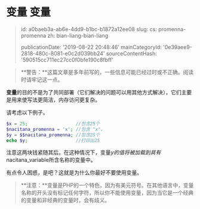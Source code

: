 变量 变量
=====

> id: a0baeb3a-ab6e-4dd9-b1bc-b1872a12ee08
> slug:
> 	cs: promenna-promenna
> 	zh: bian-liang-bian-liang
> 
> publicationDate: '2019-08-22 20:48:46'
> mainCategoryId: '0e39aee9-2818-480c-8081-e0c2d039bb24'
> sourceContentHash: '590515cc711ec27cc0f0bfe190c8fbff'

> **警告：**这篇文章是多年前写的，一些信息可能已经过时或不正确。阅读时请牢记这一点。

**变量**的目的不是为了共同部署（它们解决的问题可以用其他方式解决），它们主要是用来使写法更简洁，内存访问更复杂。

请考虑以下例子。

```php
$x = 25;                  //包含25个
$nacitana_promenna = 'x'; //包含 "x"。
$y = $$nacitana_promenna; //包含25个
echo $y;                  //打印出25
```

注意这两块钱紧随其后。在这种情况下，变量$y的值将被加载到具有$nacitana_variable所含名称的变量中。

有点令人困惑，是吧？这就是为什么你最好不要使用变量。
> **注意：**变量是PHP的一个特色，因为有美元符号。在其他语言中，变量名称的开头没有标记任何字符，所以你不能使用变量，因为当它是一个经典的变量和非经典的变量时，会有歧义。

